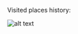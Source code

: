 
Visited places history:

![alt text](https://github.com/vieiralc/blockchain-tracking/blob/master/capture.JPG)